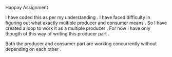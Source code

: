 Happay
Assignment


I have coded this as per my understanding .
I have faced difficulty in figuring out what exactly multiple producer and consumer means .
So I have created a loop to work it as a multiple producer .
For now i have only thougth of this way of writing this producer part .

Both the producer and consumer part are working concurrently without depending on each other .




